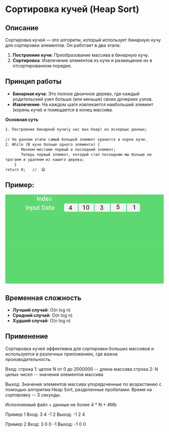 # Сортировка кучей (Heap Sort)

## Описание
Сортировка кучей — это алгоритм, который использует бинарную кучу для сортировки элементов. Он работает в два этапа: 

1. **Построение кучи**: Преобразование массива в бинарную кучу.
2. **Сортировка**: Извлечение элементов из кучи и размещение их в отсортированном порядке.

## Принцип работы
- **Бинарная куча**: Это полное двоичное дерево, где каждый родительский узел больше (или меньше) своих дочерних узлов.
- **Извлечение**: На каждом шаге извлекается наибольший элемент (корень кучи) и помещается в конец массива.

**Основная суть**
```
1. Построение бинарной кучи(у нас max-heap) из исходных данных;

// На данном этапе самый большой элемент хранится в корне кучи.
2. While (В куче больше одного элемента) {
       Меняем местами первый и последний элемент;
       Теперь первый элемент, который стал последним мы больше не трогаем и удаляем из нашего дерева;
    }                                               
return 0;   //  😋
```

## Пример:
![](image/gid.gif)

## Временная сложность
- **Лучший случай**: O(n log n)
- **Средний случай**: O(n log n)
- **Худший случай**: O(n log n)

## Применение
Сортировка кучей эффективна для сортировки больших массивов и используется в различных приложениях, где важна производительность.




Вход:
строка 1:
	целое N от 0 до 2000000 -- длина массива
строка 2:
	N целых чисел -- значения элементов массива

Выход:
	Значения элементов массива упорядоченные по возрастанию с помощью алгоритма Heap Sort, разделенные пробелами.
	Время на сортировку -- 3 секунды.

Исполняемый файл + данные не более 4 * N + 4Mb

Пример 1
Вход:
3
4 -1 2
Выход:
-1 2 4


Пример 2
Вход:
3
0 0 -1
Выход:
-1 0 0
